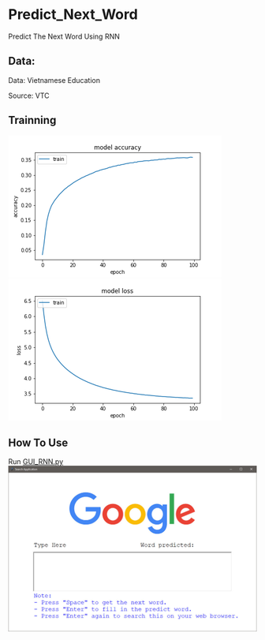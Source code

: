 # Predict_Next_Word
Predict The Next Word Using RNN

## Data: 
Data: Vietnamese Education 

Source: VTC

## Trainning
![Accuracy](https://github.com/LeNguyenGiaBao/Predict_Next_Word/blob/master/accuracy.png)
![Loss](https://github.com/LeNguyenGiaBao/Predict_Next_Word/blob/master/loss.png)

## How To Use

Run [GUI_RNN.py](https://github.com/LeNguyenGiaBao/Predict_Next_Word/blob/master/GUI_RNN.py)
![GUI](https://github.com/LeNguyenGiaBao/Predict_Next_Word/blob/master/GUI.jpg)
